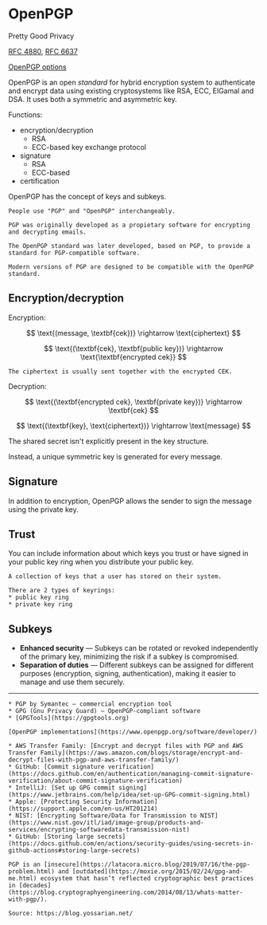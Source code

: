 # OpenPGP

Pretty Good Privacy

[RFC 4880](https://datatracker.ietf.org/doc/html/rfc4880), [RFC 6637](https://datatracker.ietf.org/doc/html/rfc6637)

[OpenPGP options](https://www.gnupg.org/(es)/documentation/manuals/gnupg/OpenPGP-Options.html)

OpenPGP is an open _standard_ for hybrid encryption system to authenticate and encrypt data using existing cryptosystems like RSA, ECC, ElGamal and DSA. It uses both a symmetric and asymmetric key.

Functions:

* encryption/decryption
  * RSA
  * ECC-based key exchange protocol
* signature
  * RSA
  * ECC-based
* certification

OpenPGP has the concept of keys and subkeys.

```admonish note title="OpenPGP vs. PGP"
People use "PGP" and "OpenPGP" interchangeably.

PGP was originally developed as a propietary software for encrypting and decrypting emails.

The OpenPGP standard was later developed, based on PGP, to provide a standard for PGP-compatible software.

Modern versions of PGP are designed to be compatible with the OpenPGP standard.
```

## Encryption/decryption

Encryption:

$$
\text{(message, \textbf{cek})} \rightarrow \text{ciphertext}
$$

$$
\text{(\textbf{cek}, \textbf{public key})} \rightarrow \text{\textbf{encrypted cek}}
$$

~~~admonish note
The ciphertext is usually sent together with the encrypted CEK. 
~~~

Decryption:

$$
\text{(\textbf{encrypted cek}, \textbf{private key})} \rightarrow \textbf{cek}
$$

$$
\text{(\textbf{key}, \text{ciphertext})} \rightarrow \text{message}
$$

The shared secret isn't explicitly present in the key structure. 

Instead, a unique symmetric key is generated for every message.

## Signature

In addition to encryption, OpenPGP allows the sender to sign the message using the private key.

## Trust

You can include information about which keys you trust or have signed in your public key ring when you distribute your public key.

~~~admonish note title="Keyring"
A collection of keys that a user has stored on their system.

There are 2 types of keyrings:
* public key ring
* private key ring
~~~

## Subkeys

* **Enhanced security** — Subkeys can be rotated or revoked independently of the primary key, minimizing the risk if a subkey is compromised.
* **Separation of duties** — Different subkeys can be assigned for different purposes (encryption, signing, authentication), making it easier to manage and use them securely.

---

```admonish info title="Implementations"
* PGP by Symantec — commercial encryption tool
* GPG (Gnu Privacy Guard) — OpenPGP-compliant software
* [GPGTools](https://gpgtools.org)

[OpenPGP implementations](https://www.openpgp.org/software/developer/)
```

```admonish question title="Who's using PGP?"
* AWS Transfer Family: [Encrypt and decrypt files with PGP and AWS Transfer Family](https://aws.amazon.com/blogs/storage/encrypt-and-decrypt-files-with-pgp-and-aws-transfer-family/)
* GitHub: [Commit signature verification](https://docs.github.com/en/authentication/managing-commit-signature-verification/about-commit-signature-verification)
* IntelliJ: [Set up GPG commit signing](https://www.jetbrains.com/help/idea/set-up-GPG-commit-signing.html)
* Apple: [Protecting Security Information](https://support.apple.com/en-us/HT201214)
* NIST: [Encrypting Software/Data for Transmission to NIST](https://www.nist.gov/itl/iad/image-group/products-and-services/encrypting-softwaredata-transmission-nist)
* GitHub: [Storing large secrets](https://docs.github.com/en/actions/security-guides/using-secrets-in-github-actions#storing-large-secrets)
```

```admonish warning
PGP is an [insecure](https://latacora.micro.blog/2019/07/16/the-pgp-problem.html) and [outdated](https://moxie.org/2015/02/24/gpg-and-me.html) ecosystem that hasn’t reflected cryptographic best practices in [decades](https://blog.cryptographyengineering.com/2014/08/13/whats-matter-with-pgp/).

Source: https://blog.yossarian.net/
```
